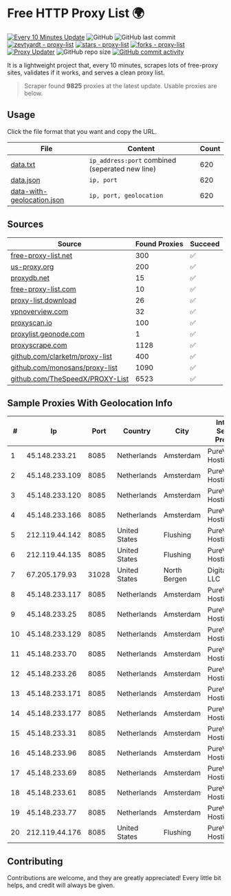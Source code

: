 
# Free HTTP Proxy List 🌍

[![Every 10 Minutes Update](https://github.com/mertguvencli/http-proxy-list/actions/workflows/main.yml/badge.svg?branch=main)](https://github.com/mertguvencli/http-proxy-list/actions/workflows/main.yml)
![GitHub](https://img.shields.io/github/license/mertguvencli/http-proxy-list)
![GitHub last commit](https://img.shields.io/github/last-commit/mertguvencli/http-proxy-list)
[![zevtyardt - proxy-list](https://img.shields.io/static/v1?label=zevtyardt&message=proxy-list&color=blue&logo=github)](https://github.com/zevtyardt/proxy-list "Go to GitHub repo")
[![stars - proxy-list](https://img.shields.io/github/stars/zevtyardt/proxy-list?style=social)](https://github.com/zevtyardt/proxy-list)
[![forks - proxy-list](https://img.shields.io/github/forks/zevtyardt/proxy-list?style=social)](https://github.com/zevtyardt/proxy-list)
[![Proxy Updater](https://github.com/zevtyardt/proxy-list/workflows/Proxy%20Updater/badge.svg)](https://github.com/zevtyardt/proxy-list/actions?query=workflow:"Proxy+Updater")
![GitHub repo size](https://img.shields.io/github/repo-size/zevtyardt/proxy-list)
[![GitHub commit activity](https://img.shields.io/github/commit-activity/m/zevtyardt/proxy-list?logo=commits)](https://github.com/zevtyardt/proxy-list/commits/main)

It is a lightweight project that, every 10 minutes, scrapes lots of free-proxy sites, validates if it works, and serves a clean proxy list.

> Scraper found **9825** proxies at the latest update. Usable proxies are below.

## Usage

Click the file format that you want and copy the URL.

|File|Content|Count|
|----|-------|-----|
|[data.txt](https://raw.githubusercontent.com/mertguvencli/http-proxy-list/main/proxy-list/data.txt)|`ip_address:port` combined (seperated new line)|620|
|[data.json](https://raw.githubusercontent.com/mertguvencli/http-proxy-list/main/proxy-list/data.json)|`ip, port`|620|
|[data-with-geolocation.json](https://raw.githubusercontent.com/mertguvencli/http-proxy-list/main/proxy-list/data-with-geolocation.json)|`ip, port, geolocation`|620|

## Sources

|Source|Found Proxies|Succeed|
|------|-------------|-------|
|[free-proxy-list.net](https://free-proxy-list.net)|300|✅|
|[us-proxy.org](https://www.us-proxy.org)|200|✅|
|[proxydb.net](http://proxydb.net)|15|✅|
|[free-proxy-list.com](https://free-proxy-list.com/?page=&port=&type%5B%5D=http&type%5B%5D=https&up_time=0&search=Search)|10|✅|
|[proxy-list.download](https://www.proxy-list.download/HTTP)|26|✅|
|[vpnoverview.com](https://vpnoverview.com/privacy/anonymous-browsing/free-proxy-servers)|32|✅|
|[proxyscan.io](https://www.proxyscan.io)|100|✅|
|[proxylist.geonode.com](https://proxylist.geonode.com/api/proxy-list?limit=300&page=1&sort_by=lastChecked&sort_type=desc&protocols=http,https)|1|✅|
|[proxyscrape.com](https://api.proxyscrape.com/v2/?request=displayproxies&protocol=http&timeout=10000&country=all&ssl=all&anonymity=all)|1128|✅|
|[github.com/clarketm/proxy-list](https://raw.githubusercontent.com/clarketm/proxy-list/master/proxy-list-raw.txt)|400|✅|
|[github.com/monosans/proxy-list](https://raw.githubusercontent.com/monosans/proxy-list/main/proxies/http.txt)|1090|✅|
|[github.com/TheSpeedX/PROXY-List](https://raw.githubusercontent.com/TheSpeedX/PROXY-List/master/http.txt)|6523|✅|


## Sample Proxies With Geolocation Info

|#|Ip|Port|Country|City|Internet Service Provider|
|-|--|----|-------|----|-------------------------|
|1|45.148.233.21|8085|Netherlands|Amsterdam|PureVoltage Hosting Inc.|
|2|45.148.233.109|8085|Netherlands|Amsterdam|PureVoltage Hosting Inc.|
|3|45.148.233.120|8085|Netherlands|Amsterdam|PureVoltage Hosting Inc.|
|4|45.148.233.166|8085|Netherlands|Amsterdam|PureVoltage Hosting Inc.|
|5|212.119.44.142|8085|United States|Flushing|PureVoltage Hosting Inc.|
|6|212.119.44.135|8085|United States|Flushing|PureVoltage Hosting Inc.|
|7|67.205.179.93|31028|United States|North Bergen|DigitalOcean, LLC|
|8|45.148.233.117|8085|Netherlands|Amsterdam|PureVoltage Hosting Inc.|
|9|45.148.233.25|8085|Netherlands|Amsterdam|PureVoltage Hosting Inc.|
|10|45.148.233.129|8085|Netherlands|Amsterdam|PureVoltage Hosting Inc.|
|11|45.148.233.70|8085|Netherlands|Amsterdam|PureVoltage Hosting Inc.|
|12|45.148.233.26|8085|Netherlands|Amsterdam|PureVoltage Hosting Inc.|
|13|45.148.233.171|8085|Netherlands|Amsterdam|PureVoltage Hosting Inc.|
|14|45.148.233.177|8085|Netherlands|Amsterdam|PureVoltage Hosting Inc.|
|15|45.148.233.31|8085|Netherlands|Amsterdam|PureVoltage Hosting Inc.|
|16|45.148.233.96|8085|Netherlands|Amsterdam|PureVoltage Hosting Inc.|
|17|45.148.233.69|8085|Netherlands|Amsterdam|PureVoltage Hosting Inc.|
|18|45.148.233.61|8085|Netherlands|Amsterdam|PureVoltage Hosting Inc.|
|19|45.148.233.77|8085|Netherlands|Amsterdam|PureVoltage Hosting Inc.|
|20|212.119.44.176|8085|United States|Flushing|PureVoltage Hosting Inc.|



## Contributing

Contributions are welcome, and they are greatly appreciated! Every
little bit helps, and credit will always be given.

